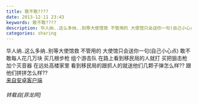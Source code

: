 ```yaml
---
title: 敢不敢????
date: 2013-12-11 23:43
keywords: 敢不敢????
description: 华人纳..这么多纳..别等大使馆救 不管用的 大使馆只会送你一句(自己小心点) 敢不敢每人花几万块 买几根步枪 组个游击队 在路上看到移民局的人就打 买把狙击枪加个灭音器 在远处高楼家里 看到移民局的跟抓人的就送他们几颗子弹怎么样?? 跟他们拼拼怎么样??来自安卓客户端
categories: sharing
---
```

<td class="t_f" id="postmessage_83274">

华人纳..这么多纳..别等大使馆救 不管用的 大使馆只会送你一句(自己小心点) 敢不敢每人花几万块 买几根步枪 组个游击队 在路上看到移民局的人就打 买把狙击枪加个灭音器 在远处高楼家里 看到移民局的跟抓人的就送他们几颗子弹怎么样?? 跟他们拼拼怎么样??<br/>
<a href="http://www.flw.ph//mobcent/download/down.php" target="_blank">来自安卓客户端</a></td>
###### 转载自[菲龙网]